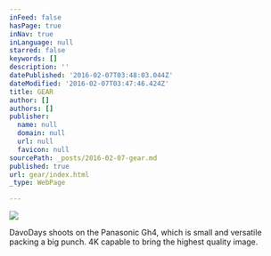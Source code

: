 ```yaml
---
inFeed: false
hasPage: true
inNav: true
inLanguage: null
starred: false
keywords: []
description: ''
datePublished: '2016-02-07T03:48:03.044Z'
dateModified: '2016-02-07T03:47:46.424Z'
title: GEAR
author: []
authors: []
publisher:
  name: null
  domain: null
  url: null
  favicon: null
sourcePath: _posts/2016-02-07-gear.md
published: true
url: gear/index.html
_type: WebPage

---
```

![](https://the-grid-user-content.s3-us-west-2.amazonaws.com/911b9f40-8b6c-490f-a217-d017c9ed038e.jpg)

DavoDays shoots on the Panasonic Gh4, which is small and versatile packing a big punch. 4K capable to bring the highest quality image.